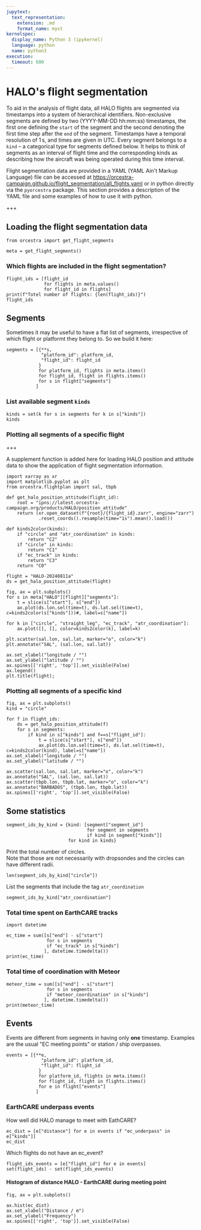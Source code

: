 ```yaml
---
jupytext:
  text_representation:
    extension: .md
    format_name: myst
kernelspec:
  display_name: Python 3 (ipykernel)
  language: python
  name: python3
execution:
  timeout: 600
---
```


# HALO's flight segmentation
To aid in the analysis of flight data, all HALO flights are segmented via timestamps into a system of hierarchical identifiers. Non-exclusive segments are defined by two (YYYY-MM-DD hh:mm:ss) timestamps, the first one defining the `start` of the segment and the second denoting the first time step after the `end` of the segment. Timestamps have a temporal resolution of 1 s, and times are given in UTC. Every segment belongs to a `kind` – a categorical type for segments defined below. It helps to think of segments as an interval of flight time and the corresponding kinds as describing how the aircraft was being operated during this time interval.

Flight segmentation data are provided in a YAML (YAML Ain't Markup Language) file can be accessed at https://orcestra-campaign.github.io/flight_segmentation/all_flights.yaml or in python directly via the `pyorcestra` package. This section provides a description of the YAML file and some examples of how to use it with python.

+++

## Loading the flight segmentation data

```{code-cell} ipython3
from orcestra import get_flight_segments

meta = get_flight_segments()
```

### Which flights are included in the flight segmentation?

```{code-cell} ipython3
flight_ids = [flight_id
              for flights in meta.values()
              for flight_id in flights]
print(f"Totel number of flights: {len(flight_ids)}")
flight_ids
```

## Segments

Sometimes it may be useful to have a flat list of segments, irrespective of which flight or platformt they belong to. So we build it here:

```{code-cell} ipython3
segments = [{**s,
             "platform_id": platform_id,
             "flight_id": flight_id
            }
            for platform_id, flights in meta.items()
            for flight_id, flight in flights.items()
            for s in flight["segments"]
           ]
```

### List available segment `kinds`

```{code-cell} ipython3
kinds = set(k for s in segments for k in s["kinds"])
kinds
```

### Plotting all segments of a specific flight

+++

A supplement function is added here for loading HALO position and attitude data to show the application of flight segmentation information.

```{code-cell} ipython3
import xarray as xr
import matplotlib.pyplot as plt
from orcestra.flightplan import sal, tbpb

def get_halo_position_attitude(flight_id):
    root = "ipns://latest.orcestra-campaign.org/products/HALO/position_attitude"
    return (xr.open_dataset(f"{root}/{flight_id}.zarr", engine="zarr")
            .reset_coords().resample(time="1s").mean().load())

def kinds2color(kinds):
    if "circle" and "atr_coordination" in kinds:
        return "C2"
    if "circle" in kinds:
        return "C1"
    if "ec_track" in kinds:
        return "C3"
    return "C0"
```

```{code-cell} ipython3
flight = "HALO-20240811a"
ds = get_halo_position_attitude(flight)

fig, ax = plt.subplots()
for s in meta["HALO"][flight]["segments"]:
    t = slice(s["start"], s["end"])
    ax.plot(ds.lon.sel(time=t), ds.lat.sel(time=t), c=kinds2color(s["kinds"]))#, label=s["name"])

for k in ["circle", "straight_leg", "ec_track", "atr_coordination"]:
    ax.plot([], [], color=kinds2color(k), label=k)

plt.scatter(sal.lon, sal.lat, marker="o", color="k")
plt.annotate("SAL", (sal.lon, sal.lat))

ax.set_xlabel("longitude / °")
ax.set_ylabel("latitude / °")
ax.spines[['right', 'top']].set_visible(False)
ax.legend()
plt.title(flight);
```

### Plotting all segments of a specific kind

```{code-cell} ipython3
fig, ax = plt.subplots()
kind = "circle"

for f in flight_ids:
    ds = get_halo_position_attitude(f)
    for s in segments:
        if kind in s["kinds"] and f==s["flight_id"]:
            t = slice(s["start"], s["end"])
            ax.plot(ds.lon.sel(time=t), ds.lat.sel(time=t), c=kinds2color(kind), label=s["name"])
ax.set_xlabel("longitude / °")
ax.set_ylabel("latitude / °")

ax.scatter(sal.lon, sal.lat, marker="o", color="k")
ax.annotate("SAL", (sal.lon, sal.lat))
ax.scatter(tbpb.lon, tbpb.lat, marker="o", color="k")
ax.annotate("BARBADOS", (tbpb.lon, tbpb.lat))
ax.spines[['right', 'top']].set_visible(False)
```

## Some statistics

```{code-cell} ipython3
segment_ids_by_kind = {kind: [segment["segment_id"]
                              for segment in segments
                              if kind in segment["kinds"]]
                       for kind in kinds}
```

Print the total number of circles.  
Note that those are not necessarily with dropsondes and the circles can have different radii.

```{code-cell} ipython3
len(segment_ids_by_kind["circle"])
```

List the segments that include the tag `atr_coordination`

```{code-cell} ipython3
segment_ids_by_kind["atr_coordination"]
```

### Total time spent on EarthCARE tracks

```{code-cell} ipython3
import datetime

ec_time = sum([s["end"] - s["start"]
               for s in segments
               if "ec_track" in s["kinds"]
              ], datetime.timedelta())
print(ec_time)
```

### Total time of coordination with Meteor

```{code-cell} ipython3
meteor_time = sum([s["end"] - s["start"]
               for s in segments
               if "meteor_coordination" in s["kinds"]
              ], datetime.timedelta())
print(meteor_time)
```

## Events
Events are different from segments in having only **one** timestamp. Examples are the usual "EC meeting points" or station / ship overpasses.

```{code-cell} ipython3
events = [{**e,
             "platform_id": platform_id,
             "flight_id": flight_id
            }
            for platform_id, flights in meta.items()
            for flight_id, flight in flights.items()
            for e in flight["events"]
           ]
```

### EarthCARE underpass events
How well did HALO manage to meet with EathCARE?

```{code-cell} ipython3
ec_dist = [e["distance"] for e in events if "ec_underpass" in e["kinds"]]
ec_dist
```

Which flights do not have an ec_event?

```{code-cell} ipython3
flight_ids_events = [e["flight_id"] for e in events]
set(flight_ids) - set(flight_ids_events)
```

#### Histogram of distance HALO - EarthCARE during meeting point

```{code-cell} ipython3
fig, ax = plt.subplots()

ax.hist(ec_dist)
ax.set_xlabel("Distance / m")
ax.set_ylabel("Frequency")
ax.spines[['right', 'top']].set_visible(False)
```
